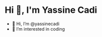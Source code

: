 <h1 center> Hi 👋, I'm Yassine Cadi </h1>

- 👋 Hi, I’m @yassinecadi <br>
- 👀 I’m interested in coding <br> 
<!---
- 🌱 I’m currently learning ... <br>
- 💞️ I’m looking to collaborate on cool projects <br>
- 📫 How to reach me ... 
--->
<!---
yassinecadi/yassinecadi is a ✨ special ✨ repository because its `README.md` (this file) appears on your GitHub profile.
You can click the Preview link to take a look at your changes.
--->
